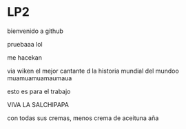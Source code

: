 # LP2
bienvenido a github

pruebaaa lol

me hacekan

via wiken el mejor cantante d la historia mundial del mundoo muamuamuamaumaua

esto es para el trabajo

VIVA LA SALCHIPAPA


con todas sus cremas, menos crema de aceituna
aña
